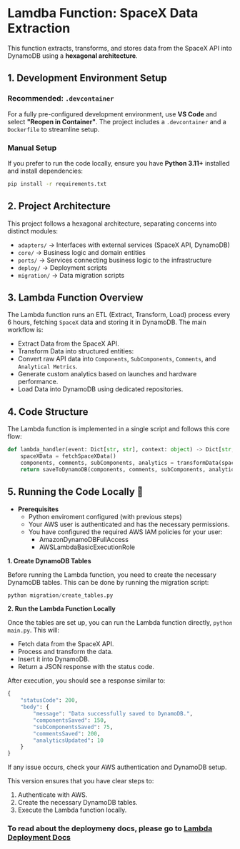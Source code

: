 # Lamdba Function: SpaceX Data Extraction

This function extracts, transforms, and stores data from the SpaceX API into DynamoDB using a **hexagonal architecture**.

## 1. Development Environment Setup

### Recommended: `.devcontainer`
For a fully pre-configured development environment, use **VS Code** and select **"Reopen in Container"**. The project includes a `.devcontainer` and a `Dockerfile` to streamline setup.

### Manual Setup
If you prefer to run the code locally, ensure you have **Python 3.11+** installed and install dependencies:

```sh
pip install -r requirements.txt
```
## 2. Project Architecture
This project follows a hexagonal architecture, separating concerns into distinct modules:

- `adapters/` → Interfaces with external services (SpaceX API, DynamoDB)
- `core/` → Business logic and domain entities
- `ports/` → Services connecting business logic to the infrastructure
- `deploy/` → Deployment scripts
- `migration/` → Data migration scripts

## 3. Lambda Function Overview
The Lambda function runs an ETL (Extract, Transform, Load) process every 6 hours, fetching `SpaceX` data and storing it in DynamoDB. The main workflow is:

- Extract Data from the SpaceX API.
- Transform Data into structured entities:
- Convert raw API data into `Components`, `SubComponents`, `Comments`, and `Analytical Metrics`.
- Generate custom analytics based on launches and hardware performance.
- Load Data into DynamoDB using dedicated repositories.

## 4. Code Structure
The Lambda function is implemented in a single script and follows this core flow:

```python
def lambda_handler(event: Dict[str, str], context: object) -> Dict[str, str | int]:
    spaceXData = fetchSpaceXData()
    components, comments, subComponents, analytics = transformData(spaceXData)
    return saveToDynamoDB(components, comments, subComponents, analytics)
```

## 5. Running the Code Locally 🏃

- **Prerequisites**
    - Python enviroment configured (with previous steps)
    - Your AWS user is authenticated and has the necessary permissions.
    - You have configured the required AWS IAM policies for your user:
        - AmazonDynamoDBFullAccess
        - AWSLambdaBasicExecutionRole

**1. Create DynamoDB Tables**

Before running the Lambda function, you need to create the necessary DynamoDB tables. This can be done by running the migration script:
```python
python migration/create_tables.py
```

**2. Run the Lambda Function Locally**

Once the tables are set up, you can run the Lambda function directly, `python main.py`. This will:
- Fetch data from the SpaceX API.
- Process and transform the data.
- Insert it into DynamoDB.
- Return a JSON response with the status code.

After execution, you should see a response similar to:

```python
{
    "statusCode": 200,
    "body": {
        "message": "Data successfully saved to DynamoDB.",
        "componentsSaved": 150,
        "subComponentsSaved": 75,
        "commentsSaved": 200,
        "analyticsUpdated": 10
    }
}
```

If any issue occurs, check your AWS authentication and DynamoDB setup.

This version ensures that you have clear steps to:
1. Authenticate with AWS.
2. Create the necessary DynamoDB tables.
3. Execute the Lambda function locally.

### To read about the deploymeny docs, please go to [Lambda Deployment Docs](deploy/README.md)

